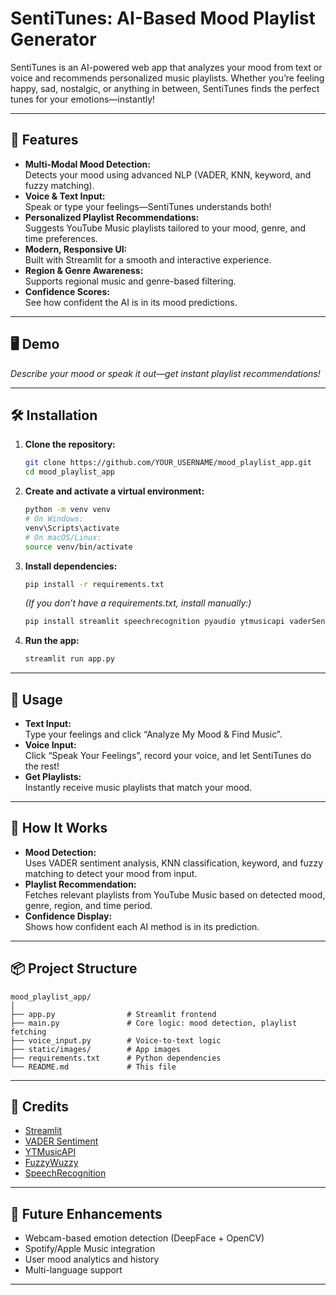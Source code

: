 # SentiTunes: AI-Based Mood Playlist Generator

SentiTunes is an AI-powered web app that analyzes your mood from text or voice and recommends personalized music playlists. Whether you’re feeling happy, sad, nostalgic, or anything in between, SentiTunes finds the perfect tunes for your emotions—instantly!

---

## 🚀 Features

- **Multi-Modal Mood Detection:**  
  Detects your mood using advanced NLP (VADER, KNN, keyword, and fuzzy matching).
- **Voice & Text Input:**  
  Speak or type your feelings—SentiTunes understands both!
- **Personalized Playlist Recommendations:**  
  Suggests YouTube Music playlists tailored to your mood, genre, and time preferences.
- **Modern, Responsive UI:**  
  Built with Streamlit for a smooth and interactive experience.
- **Region & Genre Awareness:**  
  Supports regional music and genre-based filtering.
- **Confidence Scores:**  
  See how confident the AI is in its mood predictions.

---

## 🖥️ Demo

<!-- Add a screenshot if available -->
<!-- ![SentiTunes Screenshot](static/images/demo_screenshot.png) -->

*Describe your mood or speak it out—get instant playlist recommendations!*

---

## 🛠️ Installation

1. **Clone the repository:**
    ```bash
    git clone https://github.com/YOUR_USERNAME/mood_playlist_app.git
    cd mood_playlist_app
    ```

2. **Create and activate a virtual environment:**
    ```bash
    python -m venv venv
    # On Windows:
    venv\Scripts\activate
    # On macOS/Linux:
    source venv/bin/activate
    ```

3. **Install dependencies:**
    ```bash
    pip install -r requirements.txt
    ```
    *(If you don’t have a requirements.txt, install manually:)*  
    ```bash
    pip install streamlit speechrecognition pyaudio ytmusicapi vaderSentiment fuzzywuzzy python-Levenshtein
    ```

4. **Run the app:**
    ```bash
    streamlit run app.py
    ```

---

## 🎤 Usage

- **Text Input:**  
  Type your feelings and click “Analyze My Mood & Find Music”.
- **Voice Input:**  
  Click “Speak Your Feelings”, record your voice, and let SentiTunes do the rest!
- **Get Playlists:**  
  Instantly receive music playlists that match your mood.

---

## 🧠 How It Works

- **Mood Detection:**  
  Uses VADER sentiment analysis, KNN classification, keyword, and fuzzy matching to detect your mood from input.
- **Playlist Recommendation:**  
  Fetches relevant playlists from YouTube Music based on detected mood, genre, region, and time period.
- **Confidence Display:**  
  Shows how confident each AI method is in its prediction.

---

## 📦 Project Structure

```
mood_playlist_app/
│
├── app.py                # Streamlit frontend
├── main.py               # Core logic: mood detection, playlist fetching
├── voice_input.py        # Voice-to-text logic
├── static/images/        # App images
├── requirements.txt      # Python dependencies
└── README.md             # This file
```

---

## 🙏 Credits

- [Streamlit](https://streamlit.io/)
- [VADER Sentiment](https://github.com/cjhutto/vaderSentiment)
- [YTMusicAPI](https://ytmusicapi.readthedocs.io/)
- [FuzzyWuzzy](https://github.com/seatgeek/fuzzywuzzy)
- [SpeechRecognition](https://pypi.org/project/SpeechRecognition/)

---

## 📣 Future Enhancements

- Webcam-based emotion detection (DeepFace + OpenCV)
- Spotify/Apple Music integration
- User mood analytics and history
- Multi-language support

---